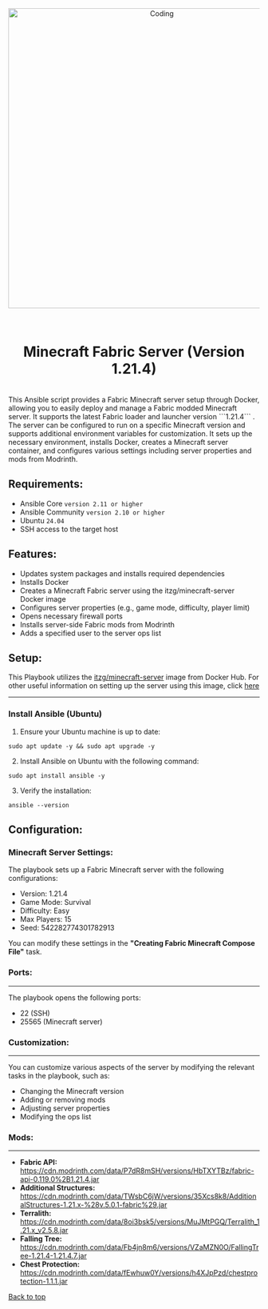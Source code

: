<div align="center" id="top"> 
  <img src="https://res.cloudinary.com/zenbusiness/image/upload/v1670445040/logaster/logaster-2020-06-image14-3.png" alt="Coding" width="600" />

  &#xa0;
</div>

<h1 align="center">Minecraft Fabric Server (Version 1.21.4)</h1>



<br>
This Ansible script provides a Fabric Minecraft server setup through Docker, allowing you to easily deploy and manage a Fabric modded Minecraft server. It supports the latest Fabric loader and launcher version ```1.21.4``` . The server can be configured to run on a specific Minecraft version and supports additional environment variables for customization. It sets up the necessary environment, installs Docker, creates a Minecraft server container, and configures various settings including server properties and mods from Modrinth.

## Requirements:
- Ansible Core ```version 2.11 or higher```
- Ansible Community ```version 2.10 or higher```
- Ubuntu ```24.04```
- SSH access to the target host


## Features:
- Updates system packages and installs required dependencies
- Installs Docker
- Creates a Minecraft Fabric server using the itzg/minecraft-server Docker image
- Configures server properties (e.g., game mode, difficulty, player limit)
- Opens necessary firewall ports
- Installs server-side Fabric mods from Modrinth
- Adds a specified user to the server ops list

## Setup:
This Playbook utilizes the [itzg/minecraft-server](https://hub.docker.com/r/itzg/minecraft-server) image from Docker Hub. For other useful information on setting up the server using this image, click [here](https://docker-minecraft-server.readthedocs.io/en/latest/)

---

### Install Ansible (Ubuntu)
1. Ensure your Ubuntu machine is up to date:
   
```shell
sudo apt update -y && sudo apt upgrade -y
```

2. Install Ansible on Ubuntu with the following command:
   
```shell
sudo apt install ansible -y
```

3. Verify the installation:

```shell
ansible --version
```

## Configuration:

### Minecraft Server Settings:

The playbook sets up a Fabric Minecraft server with the following configurations:

- Version: 1.21.4
- Game Mode: Survival    
- Difficulty: Easy
- Max Players: 15
- Seed: 542282774301782913
  
You can modify these settings in the **"Creating Fabric Minecraft Compose File"** task.

### Ports:
---
The playbook opens the following ports:
- 22 (SSH)
- 25565 (Minecraft server) 

### Customization:
---
You can customize various aspects of the server by modifying the relevant tasks in the playbook, such as:

- Changing the Minecraft version
- Adding or removing mods
- Adjusting server properties
- Modifying the ops list

### Mods: 
---
- **Fabric API:** https://cdn.modrinth.com/data/P7dR8mSH/versions/HbTXYTBz/fabric-api-0.119.0%2B1.21.4.jar
- **Additional Structures:** https://cdn.modrinth.com/data/TWsbC6jW/versions/35Xcs8k8/AdditionalStructures-1.21.x-%28v.5.0.1-fabric%29.jar
- **Terralith:** https://cdn.modrinth.com/data/8oi3bsk5/versions/MuJMtPGQ/Terralith_1.21.x_v2.5.8.jar
- **Falling Tree:** https://cdn.modrinth.com/data/Fb4jn8m6/versions/VZaMZN0O/FallingTree-1.21.4-1.21.4.7.jar
- **Chest Protection:** https://cdn.modrinth.com/data/fEwhuw0Y/versions/h4XJpPzd/chestprotection-1.1.1.jar

<a href="#top">Back to top</a>
